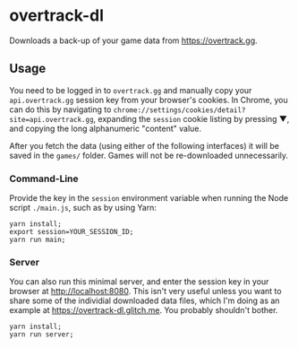 # overtrack-dl

Downloads a back-up of your game data from <https://overtrack.gg>.

## Usage

You need to be logged in to `overtrack.gg` and manually copy your 
`api.overtrack.gg` session key from your browser's cookies. In Chrome, you can 
do this by navigating to
`chrome://settings/cookies/detail?site=api.overtrack.gg`, expanding the
`session` cookie listing by pressing ▼, and copying the long alphanumeric 
"content" value.

After you fetch the data (using either of the following interfaces) it will be 
saved in the `games/` folder. Games will not be re-downloaded unnecessarily.

### Command-Line

Provide the key in the `session` environment variable when running the Node 
script `./main.js`, such as by using Yarn:

    yarn install;
    export session=YOUR_SESSION_ID;
    yarn run main;

### Server

You can also run this minimal server, and enter the session key in your browser 
at <http://localhost:8080>. This isn't very useful unless you want to share 
some of the individial downloaded data files, which I'm doing as an example at 
<https://overtrack-dl.glitch.me>. You probably shouldn't bother. 

    yarn install;
    yarn run server;
